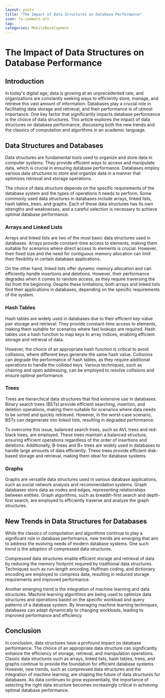 ```yaml
---
layout: posts
title: "The Impact of Data Structures on Database Performance"
icon: fa-comment-alt
tag:      
categories: MobileDevelopment
---
```



# The Impact of Data Structures on Database Performance

## Introduction

In today's digital age, data is growing at an unprecedented rate, and organizations are constantly seeking ways to efficiently store, manage, and retrieve this vast amount of information. Databases play a crucial role in facilitating data storage and retrieval, and their performance is of utmost importance. One key factor that significantly impacts database performance is the choice of data structures. This article explores the impact of data structures on database performance, discussing both the new trends and the classics of computation and algorithms in an academic language.

## Data Structures and Databases

Data structures are fundamental tools used to organize and store data in computer systems. They provide efficient ways to access and manipulate data, which is crucial in ensuring database performance. Databases employ various data structures to store and organize data in a manner that optimizes retrieval and storage operations.

The choice of data structure depends on the specific requirements of the database system and the types of operations it needs to perform. Some commonly used data structures in databases include arrays, linked lists, hash tables, trees, and graphs. Each of these data structures has its own strengths and weaknesses, and a careful selection is necessary to achieve optimal database performance.

### Arrays and Linked Lists

Arrays and linked lists are two of the most basic data structures used in databases. Arrays provide constant-time access to elements, making them suitable for scenarios where direct access to elements is crucial. However, their fixed size and the need for contiguous memory allocation can limit their flexibility in certain database applications.

On the other hand, linked lists offer dynamic memory allocation and can efficiently handle insertions and deletions. However, their performance degrades when it comes to random access, as they require traversing the list from the beginning. Despite these limitations, both arrays and linked lists find their applications in databases, depending on the specific requirements of the system.

### Hash Tables

Hash tables are widely used in databases due to their efficient key-value pair storage and retrieval. They provide constant-time access to elements, making them suitable for scenarios where fast lookups are required. Hash tables use a hash function to map keys to array indices, enabling efficient storage and retrieval of data.

However, the choice of an appropriate hash function is critical to avoid collisions, where different keys generate the same hash value. Collisions can degrade the performance of hash tables, as they require additional operations to handle the collided keys. Various techniques, such as chaining and open addressing, can be employed to resolve collisions and ensure optimal performance.

### Trees

Trees are hierarchical data structures that find extensive use in databases. Binary search trees (BSTs) provide efficient searching, insertion, and deletion operations, making them suitable for scenarios where data needs to be sorted and quickly retrieved. However, in the worst-case scenario, BSTs can degenerate into linked lists, resulting in degraded performance.

To overcome this issue, balanced search trees, such as AVL trees and red-black trees, are employed. These trees maintain a balanced structure, ensuring efficient operations regardless of the order of insertions and deletions. Additionally, B-trees and B+ trees are widely used in databases to handle large amounts of data efficiently. These trees provide efficient disk-based storage and retrieval, making them ideal for database systems.

### Graphs

Graphs are versatile data structures used in various database applications, such as social network analysis and recommendation systems. Graph databases store data as nodes and edges, representing relationships between entities. Graph algorithms, such as breadth-first search and depth-first search, are employed to efficiently traverse and analyze the graph structures.

## New Trends in Data Structures for Databases

While the classics of computation and algorithms continue to play a significant role in database performance, new trends are emerging that aim to address the evolving needs of modern database systems. One such trend is the adoption of compressed data structures.

Compressed data structures enable efficient storage and retrieval of data by reducing the memory footprint required by traditional data structures. Techniques such as run-length encoding, Huffman coding, and dictionary encoding are employed to compress data, resulting in reduced storage requirements and improved performance.

Another emerging trend is the integration of machine learning and data structures. Machine learning algorithms are being used to optimize data structures and operations based on the specific workload and query patterns of a database system. By leveraging machine learning techniques, databases can adapt dynamically to changing workloads, leading to improved performance and efficiency.

## Conclusion

In conclusion, data structures have a profound impact on database performance. The choice of an appropriate data structure can significantly enhance the efficiency of storage, retrieval, and manipulation operations. Classic data structures such as arrays, linked lists, hash tables, trees, and graphs continue to provide the foundation for efficient database systems. However, new trends, such as compressed data structures and the integration of machine learning, are shaping the future of data structures for databases. As data continues to grow exponentially, the importance of selecting the right data structure becomes increasingly critical in achieving optimal database performance.